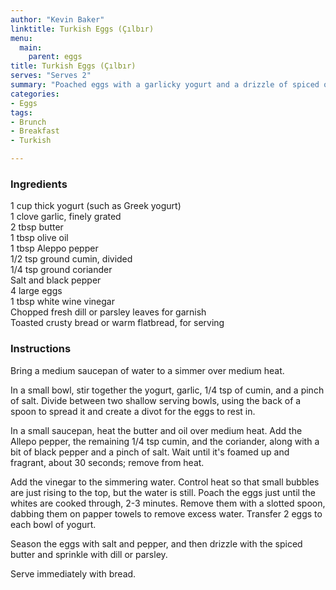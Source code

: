 ```yaml
---
author: "Kevin Baker"
linktitle: Turkish Eggs (Çılbır)
menu:
  main:
    parent: eggs
title: Turkish Eggs (Çılbır)
serves: "Serves 2"
summary: "Poached eggs with a garlicky yogurt and a drizzle of spiced oil and butter -- this is beautiful, delicious, unusual, and quite easy. Serve with toasted crusty bread."
categories:
- Eggs
tags:
- Brunch
- Breakfast
- Turkish

---
```

### Ingredients

<div class="ingredient-list">

1 cup thick yogurt (such as Greek yogurt)  
1 clove garlic, finely grated  
2 tbsp butter  
1 tbsp olive oil  
1 tbsp Aleppo pepper  
1/2 tsp ground cumin, divided  
1/4 tsp ground coriander  
Salt and black pepper  
4 large eggs  
1 tbsp white wine vinegar  
Chopped fresh dill or parsley leaves for garnish  
Toasted crusty bread or warm flatbread, for serving  

</div>

### Instructions

Bring a medium saucepan of water to a simmer over medium heat.

In a small bowl, stir together the yogurt, garlic, 1/4 tsp of cumin, and a pinch of salt. Divide between two shallow serving bowls, using the back of a spoon to spread it and create a divot for the eggs to rest in.

In a small saucepan, heat the butter and oil over medium heat. Add the Allepo pepper, the remaining 1/4 tsp cumin, and the coriander, along with a bit of black pepper and a pinch of salt. Wait until it's foamed up and fragrant, about 30 seconds; remove from heat.

Add the vinegar to the simmering water. Control heat so that small bubbles are just rising to the top, but the water is still. Poach the eggs just until the whites are cooked through, 2-3 minutes.  Remove them with a slotted spoon, dabbing them on papper towels to remove excess water. Transfer 2 eggs to each bowl of yogurt.

Season the eggs with salt and pepper, and then drizzle with the spiced butter and sprinkle with dill or parsley.

Serve immediately with bread.
